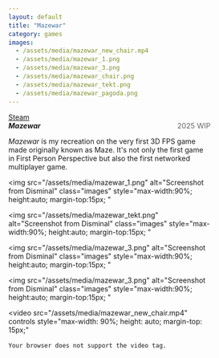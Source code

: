 ```yaml
---
layout: default
title: "Mazewar"
category: games
images:
  - /assets/media/mazewar_new_chair.mp4
  - /assets/media/mazewar_1.png
  - /assets/media/mazewar_3.png
  - /assets/media/mazewar_chair.png
  - /assets/media/mazewar_tekt.png
  - /assets/media/mazewar_pagoda.png
---
```


<!-- Links -->
<div style="margin-top: 10px;">
    <a href="https://store.steampowered.com/app/3298130/Mazewar/" target="_blank" style="margin-right: 10px;">Steam</a>
</div>

<div id="img-1" class="mb-4" style="max-width: 80%;">

  <!-- Title and Year -->
  <div style="display: flex; justify-content: space-between; align-items: baseline;">
    <h5 style="margin: 0;">Mazewar</h5>
    <span style="font-size: 0.9rem; color: #666;">2025 WIP</span>
  </div>

  <!-- Description -->
  <p class="post-paragraph">
    <em>Mazewar</em> is my recreation on the very first 3D FPS game made originally known as Maze. It's not only the first game in First Person Perspective but also the first networked multiplayer game.
  </p>

  <img
    src="/assets/media/mazewar_1.png"
    alt="Screenshot from Disminal"
    class="images"
    style="max-width:90%; height:auto; margin-top:15px; "
  >

  <img
    src="/assets/media/mazewar_tekt.png"
    alt="Screenshot from Disminal"
    class="images"
    style="max-width:90%; height:auto; margin-top:15px; "
  >

  <img
    src="/assets/media/mazewar_3.png"
    alt="Screenshot from Disminal"
    class="images"
    style="max-width:90%; height:auto; margin-top:15px; "
  >


  <img
    src="/assets/media/mazewar_3.png"
    alt="Screenshot from Disminal"
    class="images"
    style="max-width:90%; height:auto; margin-top:15px; "
  >

  <!-- Video -->
  <video
    src="/assets/media/mazewar_new_chair.mp4"
    controls
    style="max-width: 90%; height: auto; margin-top: 15px;"
  >
    Your browser does not support the video tag.
  </video>
</div>
